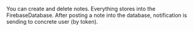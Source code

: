 You can create and delete notes. Everything stores into the FirebaseDatabase. After posting a note into the database, notification is sending to concrete user (by token). 
